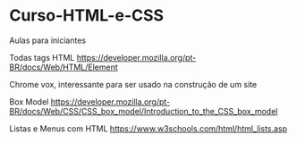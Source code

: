 # Curso-HTML-e-CSS
Aulas para iniciantes

Todas tags HTML
 https://developer.mozilla.org/pt-BR/docs/Web/HTML/Element

 Chrome vox, interessante para ser usado na construção de um site

 Box Model
 https://developer.mozilla.org/pt-BR/docs/Web/CSS/CSS_box_model/Introduction_to_the_CSS_box_model

 Listas e Menus com HTML 
 https://www.w3schools.com/html/html_lists.asp